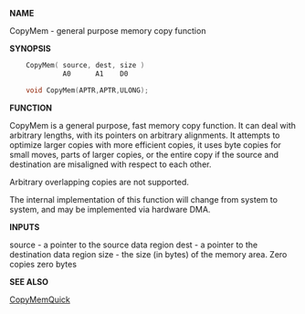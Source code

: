 
**NAME**

CopyMem - general purpose memory copy function

**SYNOPSIS**

```c
    CopyMem( source, dest, size )
             A0      A1    D0

    void CopyMem(APTR,APTR,ULONG);

```
**FUNCTION**

CopyMem is a general purpose, fast memory copy function.  It can
deal with arbitrary lengths, with its pointers on arbitrary
alignments.  It attempts to optimize larger copies with more
efficient copies, it uses byte copies for small moves, parts of
larger copies, or the entire copy if the source and destination are
misaligned with respect to each other.

Arbitrary overlapping copies are not supported.

The internal implementation of this function will change from
system to system, and may be implemented via hardware DMA.

**INPUTS**

source - a pointer to the source data region
dest  - a pointer to the destination data region
size  - the size (in bytes) of the memory area.  Zero copies
zero bytes

**SEE ALSO**

[CopyMemQuick](CopyMemQuick)

